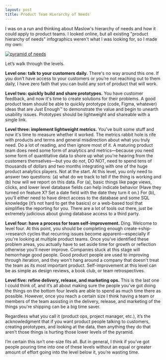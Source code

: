 ```yaml
---
layout: post
title: Product Team Hierarchy of Needs
---
```


I was on a run and thinking about Maslow's hierarchy of needs and how it could apply to product teams. I looked online, but all existing "product hierarchy of needs" infographics weren't what I was looking for, so I made my own: 

[![pyramid of needs]({{site.url}}/assets/images/pyramid.jpg)](/assets/images/pyramid.jpg)

Let’s walk through the levels.

**Level one: talk to your customers daily.** There's no way around this one. If you don’t have access to your customers or you’re not reaching out to them daily, I have zero faith that you can build any sort of product that will work.

**Level two: quickly build and share prototypes.** You have customer feedback, and now it's time to create solutions for their problems. A good product team should be able to quickly prototype (code, Figma, whatever) ideas that are Just Enough™ to demonstrate the value and begin to unearth usability issues. Prototypes should be lightweight and shareable with a single link. 

**Level three: implement lightweight metrics.** You've built some stuff and now it's time to measure whether it worked. The metrics rabbit hole is rife with products and terms and general misdirection about what you truly need. Do a lot of reading, and then ignore most of it. A maturing product team does need some form of analytics and metrics—because you need some form of quantitative data to shore up what you're hearing from the customers themselves—but you do not, DO NOT, need to spend tens of thousands of dollars and two months integrating with one of the huge product analytics players. Not at the start. At this level, you only need to answer two questions: (a) what do we track to tell if the thing is working and (b) how will we report on this data. For (a), basic things like page views, clicks, and lower level database fields can help indicate behavior (Have they turned on feature X? Set a date field with the date they turn it on.) For (b), you'll either need to have direct access to the database and some SQL knowledge (it’s not hard to get the basics) or a web-based tool that simplifies the reporting for you. There are a lot of tools out there, just be extremely judicious about giving database access to a third party.

**Level four: have a process for team self-improvement.** Ding. Welcome to level four. At this point, you should be completing enough create->ship->research cycles that  recurring issues become apparent—especially if you're looking at multiple product teams.  Once you've identified these problem areas, you actually have to set aside time for growth or reflection otherwise you’ll never improve. Companies stuck at this stage will hemorrhage good people. Good product people are used to improving through iteration, and they won't hang around a company that doesn't treat the team as its most important product. Self-improvement at this level can be as simple as design reviews, a book club, or team retrospectives. 

**Level five: refine delivery, release, and marketing ops.** This is the last one I could think of, and it’s all about making sure the people you’ve got doing the things on the bottom four levels are able to spend as much time there as possible. However, once you reach a certain size I think having a team or members of the team assisting in the delivery, release, and marketing of the things you're shipping can be a big time saver. 

Regardless what you call it (product ops, project manager, etc.), it’s the acknowledgment that if you want product people talking to customers, creating prototypes, and looking at the data, then anything they do that aren’t those things is hurting those lower levels of the pyramid.

I’m certain this isn’t one-size fits all. But in general, I think if you’ve got people pouring time into one of these levels without an equal or greater amount of effort going into the level below it, you’re wasting time.